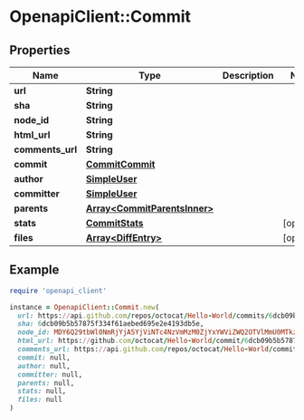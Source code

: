 # OpenapiClient::Commit

## Properties

| Name | Type | Description | Notes |
| ---- | ---- | ----------- | ----- |
| **url** | **String** |  |  |
| **sha** | **String** |  |  |
| **node_id** | **String** |  |  |
| **html_url** | **String** |  |  |
| **comments_url** | **String** |  |  |
| **commit** | [**CommitCommit**](CommitCommit.md) |  |  |
| **author** | [**SimpleUser**](SimpleUser.md) |  |  |
| **committer** | [**SimpleUser**](SimpleUser.md) |  |  |
| **parents** | [**Array&lt;CommitParentsInner&gt;**](CommitParentsInner.md) |  |  |
| **stats** | [**CommitStats**](CommitStats.md) |  | [optional] |
| **files** | [**Array&lt;DiffEntry&gt;**](DiffEntry.md) |  | [optional] |

## Example

```ruby
require 'openapi_client'

instance = OpenapiClient::Commit.new(
  url: https://api.github.com/repos/octocat/Hello-World/commits/6dcb09b5b57875f334f61aebed695e2e4193db5e,
  sha: 6dcb09b5b57875f334f61aebed695e2e4193db5e,
  node_id: MDY6Q29tbWl0NmRjYjA5YjViNTc4NzVmMzM0ZjYxYWViZWQ2OTVlMmU0MTkzZGI1ZQ&#x3D;&#x3D;,
  html_url: https://github.com/octocat/Hello-World/commit/6dcb09b5b57875f334f61aebed695e2e4193db5e,
  comments_url: https://api.github.com/repos/octocat/Hello-World/commits/6dcb09b5b57875f334f61aebed695e2e4193db5e/comments,
  commit: null,
  author: null,
  committer: null,
  parents: null,
  stats: null,
  files: null
)
```

